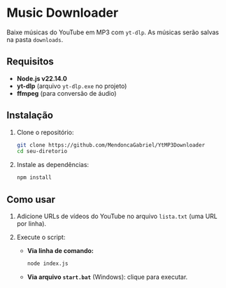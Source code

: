# Music Downloader

Baixe músicas do YouTube em MP3 com `yt-dlp`. As músicas serão salvas na pasta `downloads`.

## Requisitos

- **Node.js v22.14.0**
- **yt-dlp** (arquivo `yt-dlp.exe` no projeto)
- **ffmpeg** (para conversão de áudio)

## Instalação

1. Clone o repositório:
   ```bash
   git clone https://github.com/MendoncaGabriel/YtMP3Downloader
   cd seu-diretorio
   ```

2. Instale as dependências:
   ```bash
   npm install
   ```

## Como usar

1. Adicione URLs de vídeos do YouTube no arquivo `lista.txt` (uma URL por linha).

2. Execute o script:
   - **Via linha de comando:**
     ```bash
     node index.js
     ```
   - **Via arquivo `start.bat`** (Windows): clique para executar.
